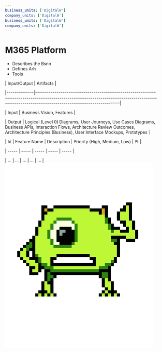 ```yaml
---
business_units: ['DigitalW']
company_units: ['DigitalW']
business_units: ['DigitalW']
company_units: ['DigitalW']
---
```

# M365 Platform
- Describes the Bsnn
- Defines Arh
- Tools

| Input/Output | Artifacts                                                                                                                                                                                             |

|--------------|-------------------------------------------------------------------------------------------------------------------------------------------------------------------------------------------------------|

| Input        | Business Vision, Features                                                                                                                                                                             |

| Output       | Logical (Level 0) Diagrams, User Journeys, Use Cases Diagrams, Business APIs, Interaction Flows, Architecture Review Outcomes, Architecture Principles (Business), User Interface Mockups, Prototypes |

 

| Id | Feature Name | Description | Priority (High, Medium, Low) | PI |

| ----- | ----- | ----- | ----- | ----- |

| ... | ... | ... | ... | ... |
![image](./img/R.png)